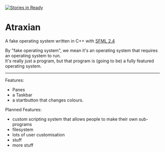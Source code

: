 [![Stories in Ready](https://badge.waffle.io/kennyrkun/Atraxian.png?label=ready&title=Ready)](https://waffle.io/kennyrkun/Atraxian?utm_source=badge)
# Atraxian
A fake operating system written in C++ with [SFML 2.4](http://www.sfml-dev.org/)

By "fake operating system", we mean it's an operating system that requires an operating system to run.  
It's really just a program, but that program is (going to be) a fully featured operating system.

---
Features:
 - Panes
 - a Taskbar
 - a startbutton that changes colours.
 
Planned Features:
 - custom scripting system that allows people to make their own sub-programs
 - filesystem
 - lots of user customisation
 - stuff
 - more stuff
